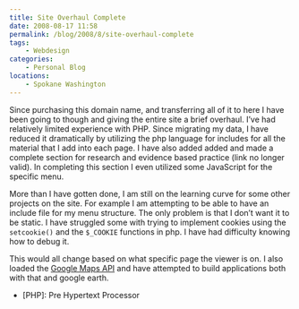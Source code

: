 ```yaml
---
title: Site Overhaul Complete
date: 2008-08-17 11:58
permalink: /blog/2008/8/site-overhaul-complete
tags:
    - Webdesign
categories:
    - Personal Blog
locations: 
    - Spokane Washington
---
```


Since purchasing this domain name, and transferring all of it to here I have been going to though and giving the entire site a brief overhaul. I’ve had relatively limited experience with PHP. Since migrating my data, I have reduced it dramatically by utilizing the php language for includes for all the material that I add into each page. I have also added added and made a complete section for research and evidence based practice (link no longer valid). In completing this section I even utilized some JavaScript for the specific menu.

More than I have gotten done, I am still on the learning curve for some other projects on the site. For example I am attempting to be able to have an include file for my menu structure. The only problem is that I don’t want it to be static. I have struggled some with trying to implement cookies using the `setcookie()` and the `$_COOKIE` functions in php. I have had difficulty knowing how to debug it.

This would all change based on what specific page the viewer is on. I also loaded the [Google Maps API][1] and have attempted to build applications both with that and google earth.

   [1]: http://code.google.com/apis/maps/

  * [PHP]: Pre Hypertext Processor

